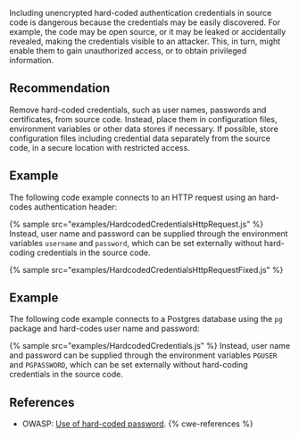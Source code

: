 Including unencrypted hard-coded authentication credentials in source code is dangerous because the credentials may be easily discovered. For example, the code may be open source, or it may be leaked or accidentally revealed, making the credentials visible to an attacker. This, in turn, might enable them to gain unauthorized access, or to obtain privileged information.


## Recommendation
Remove hard-coded credentials, such as user names, passwords and certificates, from source code. Instead, place them in configuration files, environment variables or other data stores if necessary. If possible, store configuration files including credential data separately from the source code, in a secure location with restricted access.


## Example
The following code example connects to an HTTP request using an hard-codes authentication header:

{% sample src="examples/HardcodedCredentialsHttpRequest.js" %}
Instead, user name and password can be supplied through the environment variables `username` and `password`, which can be set externally without hard-coding credentials in the source code.

{% sample src="examples/HardcodedCredentialsHttpRequestFixed.js" %}

## Example
The following code example connects to a Postgres database using the `pg` package and hard-codes user name and password:

{% sample src="examples/HardcodedCredentials.js" %}
Instead, user name and password can be supplied through the environment variables `PGUSER` and `PGPASSWORD`, which can be set externally without hard-coding credentials in the source code.


## References
* OWASP: [Use of hard-coded password](https://www.owasp.org/index.php/Use_of_hard-coded_password).
{% cwe-references %}
